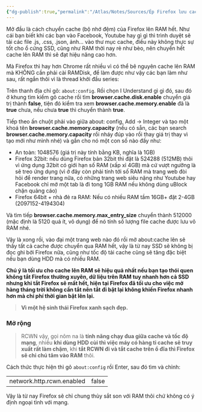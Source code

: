```yaml
---
{"dg-publish":true,"permalink":"/Atlas/Notes/Sources/Ép Firefox lưu cache trên RAM mà không cần RAMDisk/","tags":["on/bt_chiase"]}
---
```


Mở đầu là cách chuyển cache (bộ nhớ đệm) của Firefox lên RAM hết. Như cái bạn biết khi các bạn vào Facebook, Youtube hay gì gì thì trình duyệt sẽ tải các file .js, .css, .json, ảnh... vào thư mục cache, điều này không thực sự tốt cho ổ cứng SSD, cũng như RAM thời nay rẻ như bèo, nên chuyển hết cache lên RAM thì sẽ đạt hiệu năng cao hơn.  
  
Mà Firefox thì hay hơn Chrome rất nhiều vì có thể bê nguyên cache lên RAM mà KHÔNG cần phải cài RAMDisk, để làm được như vậy các bạn làm như sau, rất ngắn thôi vì là thread khởi đầu series:  
  
Trên thanh địa chỉ gõ: `about:config`. Rồi chọn I Understand gì gì đó, sau đó ở khung tìm kiếm gõ cache rồi tìm **browser.cache.disk.enable** chuyển giá trị thành **false**, tiện đó kiểm tra xem **browser.cache.memory.enable** đã là **true** chưa, nếu chưa **true** thì chuyển thành **true**.  
  
Tiếp theo ấn chuột phải vào giữa about: config, Add -> Integer và tạo một khoá tên **browser.cache.memory.capacity** (nếu có sẵn, các bạn search **browser.cache.memory.capacity** rồi nháy đúp vào rồi thay giá trị thay vì tạo mới như mình nhé) và gắn cho nó một con số nào đấy như:  

- An toàn: 1048576 (giá trị này tính bằng KB, nghĩa là 1GB)
- Firefox 32bit: nếu dùng Firefox bản 32bit thì đặt là 524288 (512MB) thôi vì ứng dụng 32bit có giới hạn số RAM (xấp xỉ 4GB) mà cứ vượt ngưỡng là sẽ treo ứng dụng (vì ở đây còn phải tính tới số RAM mà trang web đòi hỏi để render trang nữa, có những trang web siêu nặng như Youtube hay Facebook chỉ mở một tab là đi tong 1GB RAM nếu không dùng uBlock chặn quảng cáo)
- Firefox 64bit + nhà đẻ ra RAM: Nếu có nhiều RAM tầm 16GB+ đặt 2-4GB (2097152-4194304)

  
Và tìm tiếp **browser.cache.memory.max_entry_size** chuyển thành 512000 (mặc định là 5120 quá ít, vô dụng) để nó tính số lượng file cache được lưu vô RAM nhé.  
  
Vậy là xong rồi, vào đại một trang web nào đó rồi mở about:cache lên sẽ thấy tất cả cache được chuyển qua RAM hết, vậy là từ nay SSD sẽ không bị đọc ghi bởi Firefox nữa, cũng như tốc độ tải cache cũng sẽ tăng đặc biệt nếu bạn dùng HDD mà có nhiều RAM.  
  
**Chú ý là tối ưu cho cache lên RAM sẽ hiệu quả nhất nếu bạn tạo thói quen không tắt Firefox thường xuyên, dữ liệu trên RAM tuy nhanh hơn cả SSD nhưng khi tắt Firefox sẽ mất hết, hiện tại Firefox đã tối ưu cho việc mở hàng tháng trời không cần tắt nên tắt đi bật lại không khiến Firefox nhanh hơn mà chỉ phí thời gian bật lên lại.**  
  
> **Vì một hệ sinh thái Firefox xanh sạch đẹp.**

### Mở rộng

> RCWN vậy, gọi nôm na là **tính năng chạy đua giữa cache và tốc độ mạng**, nhiều **khi dùng HDD cùi thì việc máy có hàng tỉ cache sẽ truy xuất rất làm chậm**, khi **tắt RCWN đi và tắt cache trên ổ đĩa thì Firefox sẽ chỉ chú tâm vào RAM** thôi.

Cách thức thực hiện thì gõ `about:config` rồi Enter, sau đó tìm và chỉnh:  

|   |   |
|---|---|
|network.http.rcwn.enabled|false|

Vậy là từ nay Firefox sẽ chỉ chung thủy sắt son với RAM thôi chứ không có ý định ngoại tình với mạng.